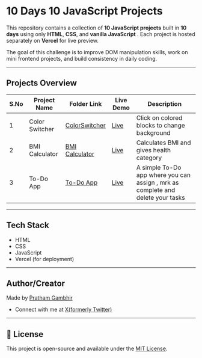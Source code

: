 # 10 Days 10 JavaScript Projects

This repository contains a collection of **10 JavaScript projects** built in **10 days** using only **HTML**, **CSS**, and **vanilla JavaScript** . Each project is hosted separately on **Vercel** for live preview.

The goal of this challenge is to improve DOM manipulation skills, work on mini frontend projects, and build consistency in daily coding.

---

## Projects Overview

| S.No | Project Name         | Folder Link                                                 | Live Demo                                           | Description                                      |
|------|----------------------|-------------------------------------------------------------|-----------------------------------------------------|--------------------------------------------------|
| 1    | Color Switcher       | [ColorSwitcher](./Color-Switcher)                           | [Live](https://color--switcher.vercel.app/)         | Click on colored blocks to change background     |
| 2    | BMI Calculator       | [BMI Calculator](./BMI-Calculator)                          | [Live](https://get-bmi.vercel.app/)                 | Calculates BMI and gives health category         |
| 3    | To-Do App            | [To-Do App](./To-Do%20web%20app)                                        | [Live](https://todo--task.vercel.app/)                                           | A simple To-Do app where you can assign , mrk as complete and delete your tasks|


---

## Tech Stack

- HTML
- CSS
- JavaScript
- Vercel (for deployment)

---

## Author/Creator

Made by [Pratham Gambhir](https://github.com/prathamgambhir)
- Connect with me at [X(formerly Twitter)](https://x.com/_PrathamGambhir) 

---

## 📜 License

This project is open-source and available under the [MIT License](LICENSE).
